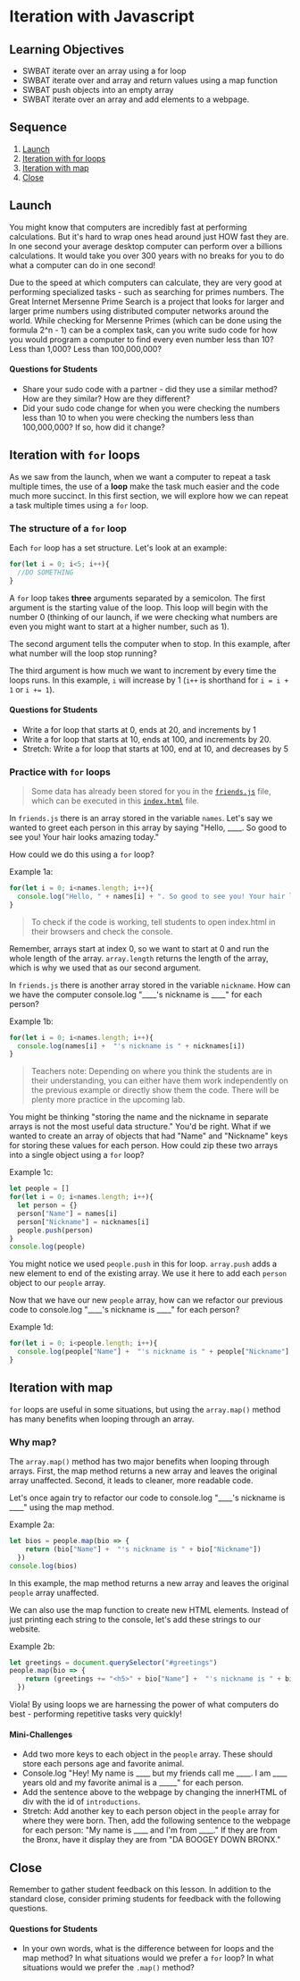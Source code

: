# Iteration with Javascript

## Learning Objectives

* SWBAT iterate over an array using a for loop
* SWBAT iterate over and array and return values using a map function
* SWBAT push objects into an empty array
* SWBAT iterate over an array and add elements to a webpage.

## Sequence

1. [Launch](#launch)
2. [Iteration with for loops](#iteration-with-for-loops)
3. [Iteration with map](#iteration-with-map)
4. [Close](#close)

## Launch

You might know that computers are incredibly fast at performing calculations. But it's hard to wrap ones head around just HOW fast they are. In one second your average desktop computer can perform over a billions calculations. It would take you over 300 years with no breaks for you to do what a computer can do in one second!

Due to the speed at which computers can calculate, they are very good at performing specialized tasks - such as searching for primes numbers. The Great Internet Mersenne Prime Search is a project that looks for larger and larger prime numbers using distributed computer networks around the world. While checking for Mersenne Primes (which can be done using the formula 2^n - 1) can be a complex task, can you write sudo code for how you would program a computer to find every even number less than 10? Less than 1,000? Less than 100,000,000?

#### Questions for Students

* Share your sudo code with a partner - did they use a similar method? How are they similar? How are they different?
* Did your sudo code change for when you were checking the numbers less than 10 to when you were checking the numbers less than 100,000,000? If so, how did it change?

## Iteration with `for` loops

As we saw from the launch, when we want a computer to repeat a task multiple times, the use of a **loop** make the task much easier and the code much more succinct. In this first section, we will explore how we can repeat a task multiple times using a `for` loop.

### The structure of a `for` loop

Each `for` loop has a set structure. Let's look at an example:

```javascript
for(let i = 0; i<5; i++){
  //DO SOMETHING
}
```

A `for` loop takes **three** arguments separated by a semicolon. The first argument is the starting value of the loop. This loop will begin with the number 0 (thinking of our launch, if we were checking what numbers are even you might want to start at a higher number, such as 1).

The second argument tells the computer when to stop. In this example, after what number will the loop stop running?

The third argument is how much we want to increment by every time the loops runs. In this example, `i` will increase by 1 (`i++` is shorthand for `i = i + 1` or `i += 1`).

#### Questions for Students

* Write a for loop that starts at 0, ends at 20, and increments by 1
* Write a for loop that starts at 10, ends at 100, and increments by 20.
* Stretch: Write a for loop that starts at 100, end at 10, and decreases by 5

### Practice with `for` loops

> Some data has already been stored for you in the [`friends.js`](javascript-iteration/friends.js) file, which can be executed in this [`index.html`](javascript-iteration/index.html) file.

In `friends.js` there is an array stored in the variable `names`. Let's say we wanted to greet each person in this array by saying "Hello, ____. So good to see you! Your hair looks amazing today."

How could we do this using a `for` loop?

Example 1a:
```javascript
for(let i = 0; i<names.length; i++){
  console.log("Hello, " + names[i] + ". So good to see you! Your hair looks amazing today.")
}
```
> To check if the code is working, tell students to open index.html in their browsers and check the console.

Remember, arrays start at index 0, so we want to start at 0 and run the whole length of the array. `array.length` returns the length of the array, which is why we used that as our second argument.

In `friends.js` there is another array stored in the variable `nickname`. How can we have the computer console.log "____'s nickname is ____" for each person?

Example 1b:
```javascript
for(let i = 0; i<names.length; i++){
  console.log(names[i] +  "'s nickname is " + nicknames[i])
}
```

> Teachers note: Depending on where you think the students are in their understanding, you can either have them work independently on the previous example or directly show them the code. There will be plenty more practice in the upcoming lab.

You might be thinking "storing the name and the nickname in separate arrays is not the most useful data structure." You'd be right. What if we wanted to create an array of objects that had "Name" and "Nickname" keys for storing these values for each person. How could zip these two arrays into a single object using a `for` loop?

Example 1c:
```javascript
let people = []
for(let i = 0; i<names.length; i++){
  let person = {}
  person["Name"] = names[i]
  person["Nickname"] = nicknames[i]
  people.push(person)
}
console.log(people)
```

You might notice we used `people.push` in this for loop. `array.push` adds a new element to end of the existing array. We use it here to add each `person` object to our `people` array.

Now that we have our new `people` array, how can we refactor our previous code to console.log "____'s nickname is ____" for each person?

Example 1d:
```javascript
for(let i = 0; i<people.length; i++){
  console.log(people["Name"] +  "'s nickname is " + people["Nickname"] )
}
```

## Iteration with map

`for` loops are useful in some situations, but using the `array.map()` method has many benefits when looping through an array.

### Why map?

The `array.map()` method has two major benefits when looping through arrays. First, the map method returns a new array and leaves the original array unaffected. Second, it leads to cleaner, more readable code.

Let's once again try to refactor our code to console.log "____'s nickname is ____" using the map method.

Example 2a:
```javascript
let bios = people.map(bio => {
    return (bio["Name"] +  "'s nickname is " + bio["Nickname"])
  })
console.log(bios)
```

In this example, the map method returns a new array and leaves the original `people` array unaffected.

We can also use the map function to create new HTML elements. Instead of just printing each string to the console, let's add these strings to our website.

Example 2b:
```javascript
let greetings = document.querySelector("#greetings")
people.map(bio => {
    return (greetings += "<h5>" + bio["Name"] +  "'s nickname is " + bio["Nickname"] + "</h5>")
  })
```

Viola! By using loops we are harnessing the power of what computers do best - performing repetitive tasks very quickly!

#### Mini-Challenges

* Add two more keys to each object in the `people` array. These should store each persons age and favorite animal.
* Console.log "Hey! My name is ____ but my friends call me ____. I am ____ years old and my favorite animal is a _____" for each person.
* Add the sentence above to the webpage by changing the innerHTML of div with the id of `introductions`.
* Stretch: Add another key to each person object in the `people` array for where they were born. Then, add the following sentence to the webpage for each person: "My name is ____ and I'm from ____." If they are from the Bronx, have it display they are from "DA BOOGEY DOWN BRONX."

## Close

Remember to gather student feedback on this lesson. In addition to the standard close, consider priming students for feedback with the following questions.

#### Questions for Students

* In your own words, what is the difference between for loops and the map method? In what situations would we prefer a `for` loop? In what situations would we prefer the `.map()` method?
